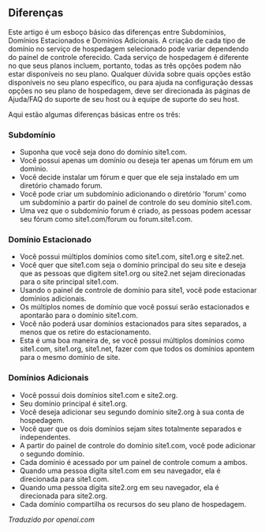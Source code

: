 <!-- Filename: What_is_the_difference_between_a_Sub-Domain,_Parked_Domain_and_an_Add-On_Domain%3F / Display title: Subdomínios, Domínios Estacionados e Domínios Adicionais -->

## Diferenças

Este artigo é um esboço básico das diferenças entre Subdomínios, Domínios Estacionados e Domínios Adicionais. A criação de cada tipo de domínio no serviço de hospedagem selecionado pode variar dependendo do painel de controle oferecido. Cada serviço de hospedagem é diferente no que seus planos incluem, portanto, todas as três opções podem não estar disponíveis no seu plano. Qualquer dúvida sobre quais opções estão disponíveis no seu plano específico, ou para ajuda na configuração dessas opções no seu plano de hospedagem, deve ser direcionada às páginas de Ajuda/FAQ do suporte de seu host ou à equipe de suporte do seu host.

Aqui estão algumas diferenças básicas entre os três:

### Subdomínio

- Suponha que você seja dono do domínio site1.com.
- Você possui apenas um domínio ou deseja ter apenas um fórum em um domínio.
- Você decide instalar um fórum e quer que ele seja instalado em um diretório chamado forum.
- Você pode criar um subdomínio adicionando o diretório 'forum' como um subdomínio a partir do painel de controle do seu domínio site1.com.
- Uma vez que o subdomínio forum é criado, as pessoas podem acessar seu fórum como site1.com/forum ou forum.site1.com.

### Domínio Estacionado

- Você possui múltiplos domínios como site1.com, site1.org e site2.net.
- Você quer que site1.com seja o domínio principal do seu site e deseja que as pessoas que digitem site1.org ou site2.net sejam direcionadas para o site principal site1.com.
- Usando o painel de controle de domínio para site1, você pode estacionar domínios adicionais.
- Os múltiplos nomes de domínio que você possui serão estacionados e apontarão para o domínio site1.com.
- Você não poderá usar domínios estacionados para sites separados, a menos que os retire do estacionamento.
- Esta é uma boa maneira de, se você possui múltiplos domínios como site1.com, site1.org, site1.net, fazer com que todos os domínios apontem para o mesmo domínio de site.

### Domínios Adicionais

- Você possui dois domínios site1.com e site2.org.
- Seu domínio principal é site1.org.
- Você deseja adicionar seu segundo domínio site2.org à sua conta de hospedagem.
- Você quer que os dois domínios sejam sites totalmente separados e independentes.
- A partir do painel de controle do domínio site1.com, você pode adicionar o segundo domínio.
- Cada domínio é acessado por um painel de controle comum a ambos.
- Quando uma pessoa digita site1.com em seu navegador, ela é direcionada para site1.com.
- Quando uma pessoa digita site2.org em seu navegador, ela é direcionada para site2.org.
- Cada domínio compartilha os recursos do seu plano de hospedagem.

*Traduzido por openai.com*

